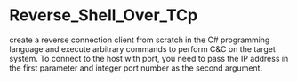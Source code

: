 # Reverse_Shell_Over_TCp
create a reverse connection client from scratch in the C# programming language and execute arbitrary commands to perform C&amp;C on the target system.  To connect to the host with port, you need to pass the IP address in the first parameter and integer port number as the second argument.
